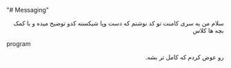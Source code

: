 
"# Messaging" 
<div style="direction:rtl"> سلام من یه سری کامنت تو کد نوشتم که دست وپا شیکسته کدو توضیح میده 
و با کمک بچه ها کلاس </div>

program
<div style="direction:rtl"> رو عوض کردم که کامل تر بشه. </div>

 

